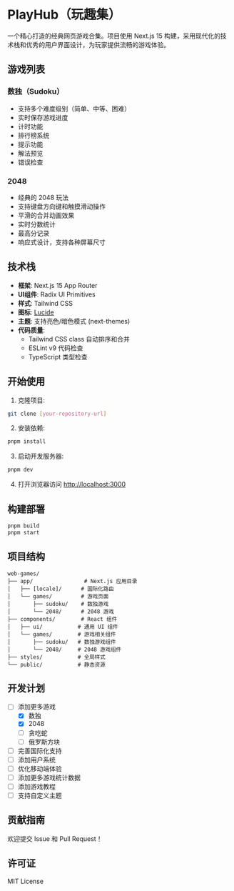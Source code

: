 # PlayHub（玩趣集）

一个精心打造的经典网页游戏合集。项目使用 Next.js 15 构建，采用现代化的技术栈和优秀的用户界面设计，为玩家提供流畅的游戏体验。

## 游戏列表

### 数独（Sudoku）
- 支持多个难度级别（简单、中等、困难）
- 实时保存游戏进度
- 计时功能
- 排行榜系统
- 提示功能
- 解法预览
- 错误检查

### 2048
- 经典的 2048 玩法
- 支持键盘方向键和触摸滑动操作
- 平滑的合并动画效果
- 实时分数统计
- 最高分记录
- 响应式设计，支持各种屏幕尺寸

## 技术栈

- **框架**: Next.js 15 App Router
- **UI组件**: Radix UI Primitives
- **样式**: Tailwind CSS
- **图标**: [Lucide](https://lucide.dev)
- **主题**: 支持亮色/暗色模式 (next-themes)
- **代码质量**:
  - Tailwind CSS class 自动排序和合并
  - ESLint v9 代码检查
  - TypeScript 类型检查

## 开始使用

1. 克隆项目:
```bash
git clone [your-repository-url]
```

2. 安装依赖:
```bash
pnpm install
```

3. 启动开发服务器:
```bash
pnpm dev
```

4. 打开浏览器访问 [http://localhost:3000](http://localhost:3000)

## 构建部署

```bash
pnpm build
pnpm start
```

## 项目结构

```
web-games/
├── app/                # Next.js 应用目录
│   ├── [locale]/      # 国际化路由
│   └── games/         # 游戏页面
│       ├── sudoku/    # 数独游戏
│       └── 2048/      # 2048 游戏
├── components/        # React 组件
│   ├── ui/           # 通用 UI 组件
│   └── games/        # 游戏相关组件
│       ├── sudoku/   # 数独游戏组件
│       └── 2048/     # 2048 游戏组件
├── styles/           # 全局样式
└── public/           # 静态资源
```

## 开发计划

- [ ] 添加更多游戏
  - [x] 数独
  - [x] 2048
  - [ ] 贪吃蛇
  - [ ] 俄罗斯方块
- [ ] 完善国际化支持
- [ ] 添加用户系统
- [ ] 优化移动端体验
- [ ] 添加更多游戏统计数据
- [ ] 添加游戏教程
- [ ] 支持自定义主题

## 贡献指南

欢迎提交 Issue 和 Pull Request！

## 许可证

MIT License